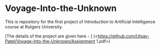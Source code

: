 # Voyage-Into-the-Unknown
This is repository for the first project of Introduction to Artificial Intelligence course at Rutgers University.

[The details of the project are given here - ] (<https://github.com/Utsav-Patel/Voyage-Into-the-Unknown/Assignment 1.pdf>)

